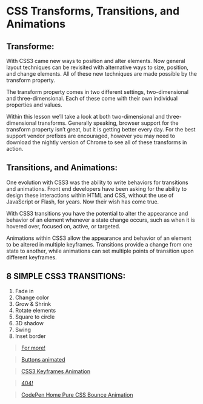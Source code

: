 # CSS Transforms, Transitions, and Animations

## Transforme:

With CSS3 came new ways to position and alter elements. Now general layout techniques can be revisited with alternative ways to size, position, and change elements. All of these new techniques are made possible by the transform property.

The transform property comes in two different settings, two-dimensional and three-dimensional. Each of these come with their own individual properties and values.

Within this lesson we’ll take a look at both two-dimensional and three-dimensional transforms. Generally speaking, browser support for the transform property isn’t great, but it is getting better every day. For the best support vendor prefixes are encouraged, however you may need to download the nightly version of Chrome to see all of these transforms in action.

## Transitions, and Animations:

One evolution with CSS3 was the ability to write behaviors for transitions and animations. Front end developers have been asking for the ability to design these interactions within HTML and CSS, without the use of JavaScript or Flash, for years. Now their wish has come true.

With CSS3 transitions you have the potential to alter the appearance and behavior of an element whenever a state change occurs, such as when it is hovered over, focused on, active, or targeted.

Animations within CSS3 allow the appearance and behavior of an element to be altered in multiple keyframes. Transitions provide a change from one state to another, while animations can set multiple points of transition upon different keyframes.

## 8 SIMPLE CSS3 TRANSITIONS:

1. Fade in
2. Change color
3. Grow & Shrink
4. Rotate elements
5. Square to circle
6. 3D shadow
7. Swing
8. Inset border

>  [For more!](https://www.webdesignerdepot.com/2014/05/8-simple-css3-transitions-that-will-wow-your-users)

> [ Buttons animated](https://codepen.io/retyui/pen/ByoaXV)

> [CSS3 Keyframes Animation](https://codepen.io/akshaychauhan/pen/oAfae)

>[404!](https://codepen.io/kieranfivestars/pen/MYdQxX)

>[CodePen Home Pure CSS Bounce Animation](https://codepen.io/dp_lewis/pen/gCfBv)

